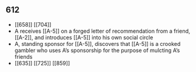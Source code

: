 ## 612
- [[658]] [[704]] 
- A receives [[A-5]] on a forged letter of recommendation from a friend, [[A-2]], and introduces [[A-5]] into his own social circle
- A, standing sponsor for [[A-5]], discovers that [[A-5]] is a crooked gambler who uses A’s sponsorship for the purpose of mulcting A’s friends
- [[635]] [[725]] [[859]] 

